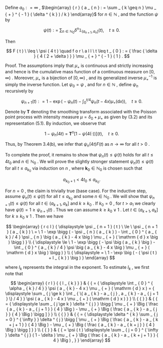 Define $a _ { 0 } : = \infty$ , $\begin{array} { r } { a _ { n } : = \sum _ { k \geq n } \mu _ { + } ^ { - 1 } ( \delta ^ { k } ) / k } \end{array}$ for $n \in \mathbb { N }$ , and the function $\psi$ by  

$$
\psi ( t ) : = \ \sum _ { n \in \mathbb { N } _ { 0 } } \delta ^ { n } \mathbb { 1 } _ { ( a _ { n + 1 } , a _ { n } ] } ( t ) , \quad t \geq 0 .
$$  

Then  

$$
F ( t ) \ \leq \ \psi ( 4 t ) \quad f o r \ a l l \ t \leq t _ { 0 } : = { \frac { \delta } { 4 ( 2 + \delta ) } } \mu _ { + } ^ { - 1 } ( 1 ) .
$$  

Proof. The assumptions imply that $\mu _ { + }$ is continuous and strictly increasing and hence is the cumulative mass function of a continuous measure on $[ 0 , \infty )$ . Moreover, $\mu _ { + }$ is a bijection of $[ 0 , \infty )$ , and its generalized inverse $\mu _ { + } ^ { - 1 }$ is simply the inverse function. Let $\psi _ { 0 } = \psi$ , and for $n \in \mathbb N$ , define $\psi _ { n }$ recursively by  

$$
\psi _ { n + 1 } ( t ) : = 1 - \exp \bigg ( - \psi _ { n } ( t ) - \int _ { 0 } ^ { t / 4 } \psi _ { n } ( t - 4 x ) \mu _ { + } ( \mathrm { d } x ) \bigg ) , \quad t \geq 0 .
$$  

Denote by $\mathbf { T }$ denoting the smoothing transform associated with the Poisson point process with intensity measure $\mu = \delta _ { 0 } + \mu _ { + }$ as given by (3.2) and its representation (5.1). By induction, we observe that  

$$
1 - \psi _ { n } ( 4 t ) \ = \ \mathbf { T } ^ { n } \left[ 1 - \psi ( 4 ( \cdot ) ) \right] ( t ) , \quad t \geq 0 .
$$  

Thus, by Theorem 3.4(b), we infer that $\psi _ { n } ( 4 t )  F ( t )$ as $n \to \infty$ for all $t > 0$ .  

To complete the proof, it remains to show that $\psi _ { n } ( t ) \leq \psi ( t )$ holds for all $t \leq 4 t _ { 0 }$ and $n \in  { \mathbb { N } } _ { 0 }$ . We will prove the slightly stronger statement $\psi _ { n } ( t ) \leq \psi ( t )$ for all $t \leq a _ { k _ { 0 } }$ via induction on $n$ , where $\boldsymbol k _ { 0 } \in \mathbb { N } _ { 0 }$ is chosen such that  

$$
a _ { k _ { 0 } + 1 } < 4 t _ { 0 } \le a _ { k _ { 0 } } .
$$  

For $n = 0$ , the claim is trivially true (base case). For the inductive step, assume $\psi _ { n } ( t ) \leq \psi ( t )$ for all $t \leq a _ { k _ { 0 } }$ and some $n \in  { \mathbb { N } } _ { 0 }$ . We will show that $\psi _ { n + 1 } ( t ) \leq \psi ( t )$ for all $t \in ( a _ { k + 1 } , a _ { k } ]$ and $k \geq k _ { 0 }$ . If $k _ { 0 } = 0$ , for $t > a _ { 1 }$ we clearly have $\psi ( t ) = 1 \geq \psi _ { n + 1 } ( t )$ . Thus we can assume $k \geq k _ { 0 } \vee 1$ . Let $t \in ( a _ { k + 1 } , a _ { k } ]$ for $k \geq k _ { 0 } \vee 1$ . Then we have  

$$
\begin{array} { r c l } { \displaystyle \psi _ { n + 1 } ( t ) \ \le \ \psi _ { n + 1 } ( a _ { k } ) \ = \ 1 - \exp \bigg ( - \psi _ { n } ( a _ { k } ) - \int _ { 0 } ^ { a _ { k } / 4 } \psi _ { n } \big ( a _ { k } - 4 x \big ) \mu _ { + } ( \mathrm { d } x \big ) \bigg ) } \\ { \displaystyle \le \ 1 - \exp \bigg ( - \psi \big ( a _ { k } \big ) - \int _ { 0 } ^ { a _ { k } / 4 } \psi \big ( a _ { k } - 4 x \big ) \mu _ { + } ( \mathrm { d } x \big ) \bigg ) } \\ { \displaystyle = \ 1 - \exp \big ( - ( \psi ( t ) + I _ { k } ) \big ) } \end{array}
$$  

where $I _ { k }$ represents the integral in the exponent. To estimate $I _ { k }$ , we first note that  

$$
\begin{array} { r l } { { I _ { k } } } & { { = { \displaystyle \int _ { 0 } ^ { \alpha _ { k } / 4 } } \psi ( a _ { k } - 4 x ) \mu _ { + } ( \mathrm { d } x ) = { \displaystyle \sum _ { j \ge k } \int _ { \{ a _ { k } - a _ { j } , a _ { k } - a _ { j + 1 } \} / 4 } } \psi ( a _ { k } - 4 x ) \mu _ { + } ( \mathrm { d } x ) } } \\ { { } } & { { = { \displaystyle \sum _ { j \ge k } \delta ^ { j } } \bigg [ \mu _ { + } \Big ( \frac { a _ { k } - a _ { j + 1 } } { 4 } \Big ) - \mu _ { + } \Big ( \frac { a _ { k } - a _ { j } } { 4 } \Big ) \bigg ] } } \\ { { } } & { { = { \displaystyle \delta ^ { k } \sum _ { j = 0 } ^ { \infty } } \delta ^ { j } \bigg [ \mu _ { + } \Big ( \frac { a _ { k } - a _ { k + j + 1 } } { 4 } \Big ) - \mu _ { + } \Big ( \frac { a _ { k } - a _ { k + j } } { 4 } \Big ) \bigg ] } } \\ { { } } & { { = \psi ( t ) \displaystyle \sum _ { j = 0 } ^ { \infty } \delta ^ { j } ( 1 - \delta ) \mu _ { + } \Big ( \frac { a _ { k } - a _ { k + j + 1 } } { 4 } \Big ) , } } \end{array}
$$  